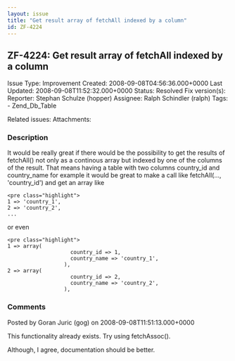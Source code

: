 ```yaml
---
layout: issue
title: "Get result array of fetchAll indexed by a column"
id: ZF-4224
---
```


ZF-4224: Get result array of fetchAll indexed by a column
---------------------------------------------------------

 Issue Type: Improvement Created: 2008-09-08T04:56:36.000+0000 Last Updated: 2008-09-08T11:52:32.000+0000 Status: Resolved Fix version(s): 
 Reporter:  Stephan Schulze (hopper)  Assignee:  Ralph Schindler (ralph)  Tags: - Zend\_Db\_Table
 
 Related issues: 
 Attachments: 
### Description

It would be really great if there would be the possibility to get the results of fetchAll() not only as a continous array but indexed by one of the columns of the result. That means having a table with two columns country\_id and country\_name for example it would be great to make a call like fetchAll(..., 'country\_id') and get an array like

 
    <pre class="highlight">
    1 => 'country_1',
    2 => 'country_2',
    ...


or even

 
    <pre class="highlight">
    1 => array(
                        country_id => 1,
                        country_name => 'country_1',
                      ),
    2 => array(
                        country_id => 2,
                        country_name => 'country_2',
                      ),


 

 

### Comments

Posted by Goran Juric (gog) on 2008-09-08T11:51:13.000+0000

This functionality already exists. Try using fetchAssoc().

Although, I agree, documentation should be better.

 

 